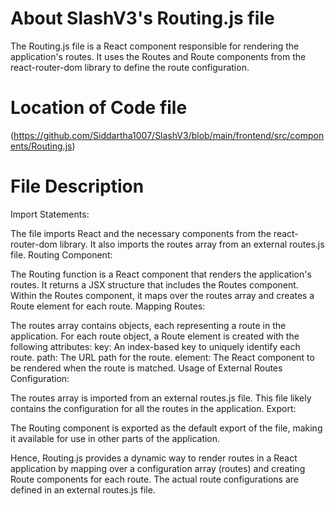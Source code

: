 # About SlashV3's Routing.js file 
The Routing.js file is a React component responsible for rendering the application's routes. It uses the Routes and Route components from the react-router-dom library to define the route configuration. 

# Location of Code file
(https://github.com/Siddartha1007/SlashV3/blob/main/frontend/src/components/Routing.js)

# File Description
Import Statements:

The file imports React and the necessary components from the react-router-dom library.
It also imports the routes array from an external routes.js file.
Routing Component:

The Routing function is a React component that renders the application's routes.
It returns a JSX structure that includes the Routes component.
Within the Routes component, it maps over the routes array and creates a Route element for each route.
Mapping Routes:

The routes array contains objects, each representing a route in the application.
For each route object, a Route element is created with the following attributes:
key: An index-based key to uniquely identify each route.
path: The URL path for the route.
element: The React component to be rendered when the route is matched.
Usage of External Routes Configuration:

The routes array is imported from an external routes.js file. This file likely contains the configuration for all the routes in the application.
Export:

The Routing component is exported as the default export of the file, making it available for use in other parts of the application.

Hence, Routing.js provides a dynamic way to render routes in a React application by mapping over a configuration array (routes) and creating Route components for each route. The actual route configurations are defined in an external routes.js file.
